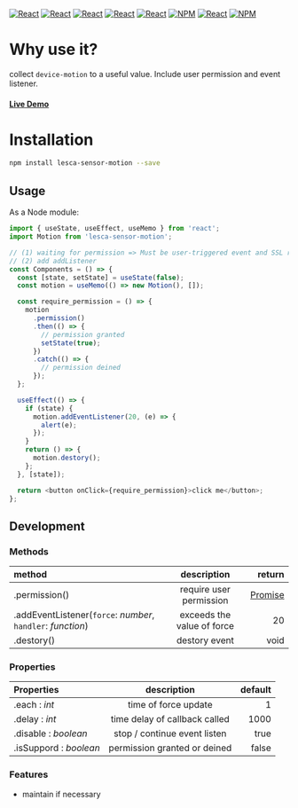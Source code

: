 [![React](https://img.shields.io/badge/-ReactJs-61DAFB?style=for-the-badge&logo=react&logoColor=white)](https://zh-hant.reactjs.org/)
[![React](https://img.shields.io/badge/Less-1d365d?style=for-the-badge&logo=less&logoColor=white)](https://lesscss.org/)
[![React](https://img.shields.io/badge/Typescript-4277c0?style=for-the-badge&logo=typescript&logoColor=white)](https://www.typescriptlang.org/)
[![React](https://img.shields.io/badge/HTML5-E34F26?style=for-the-badge&logo=html5&logoColor=white)](https://www.w3schools.com/html/)
[![React](https://img.shields.io/badge/-CSS3-1572B6?style=for-the-badge&logo=css3&logoColor=white)](https://www.w3schools.com/css/)
[![NPM](https://img.shields.io/badge/NPM-ba443f?style=for-the-badge&logo=npm&logoColor=white)](https://www.npmjs.com/)
[![React](https://img.shields.io/badge/Node.js-43853D?style=for-the-badge&logo=node.js&logoColor=white)](https://nodejs.org/en/)
[![NPM](https://img.shields.io/badge/DEV-Jameshsu1125-9cf?style=for-the-badge)](https://www.npmjs.com/~jameshsu1125)

# Why use it?

collect `device-motion` to a useful value. Include user permission and event listener.

#### [Live Demo](https://jameshsu1125.github.io/lesca-sensor-motion/)

# Installation

```sh
npm install lesca-sensor-motion --save
```

## Usage

As a Node module:

```javascript
import { useState, useEffect, useMemo } from 'react';
import Motion from 'lesca-sensor-motion';

// (1) waiting for permission => Must be user-triggered event and SSL required
// (2) add addListener
const Components = () => {
  const [state, setState] = useState(false);
  const motion = useMemo(() => new Motion(), []);

  const require_permission = () => {
    motion
      .permission()
      .then(() => {
        // permission granted
        setState(true);
      })
      .catch(() => {
        // permission deined
      });
  };

  useEffect(() => {
    if (state) {
      motion.addEventListener(20, (e) => {
        alert(e);
      });
    }
    return () => {
      motion.destory();
    };
  }, [state]);

  return <button onClick={require_permission}>click me</button>;
};
```

## Development

### Methods

| method                                                      |        description         |                                                                                              return |
| :---------------------------------------------------------- | :------------------------: | --------------------------------------------------------------------------------------------------: |
| .permission()                                               |  require user permission   | [Promise](https://developer.mozilla.org/en-US/docs/Web/JavaScript/Reference/Global_Objects/Promise) |
| .addEventListener(`force`: _number_, `handler`: _function_) | exceeds the value of force |                                                                                                  20 |
| .destory()                                                  |       destory event        |                                                                                                void |

### Properties

| Properties             |          description          | default |
| :--------------------- | :---------------------------: | ------: |
| .each : _int_          |     time of force update      |       1 |
| .delay : _int_         | time delay of callback called |    1000 |
| .disable : _boolean_   | stop / continue event listen  |    true |
| .isSuppord : _boolean_ | permission granted or deined  |   false |

### Features

- maintain if necessary
